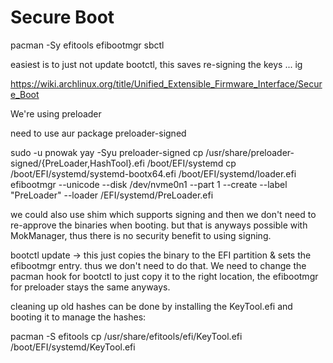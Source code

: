 # Secure Boot

pacman -Sy efitools efibootmgr sbctl

easiest is to just not update bootctl, this saves re-signing the keys ... ig

https://wiki.archlinux.org/title/Unified_Extensible_Firmware_Interface/Secure_Boot

We're using preloader

need to use aur package preloader-signed

sudo -u pnowak yay -Syu preloader-signed
cp /usr/share/preloader-signed/{PreLoader,HashTool}.efi /boot/EFI/systemd
cp /boot/EFI/systemd/systemd-bootx64.efi /boot/EFI/systemd/loader.efi
efibootmgr --unicode --disk /dev/nvme0n1 --part 1 --create --label "PreLoader" --loader /EFI/systemd/PreLoader.efi

we could also use shim which supports signing and then we don't need to re-approve the binaries when booting.
but that is anyways possible with MokManager, thus there is no security benefit to using signing.

bootctl update -> this just copies the binary to the EFI partition & sets the efibootmgr entry.
thus we don't need to do that. We need to change the pacman hook for bootctl to just copy it to the
right location, the efibootmgr for preloader stays the same anyways.

cleaning up old hashes can be done by installing the KeyTool.efi and booting it to manage the hashes:

pacman -S efitools
cp /usr/share/efitools/efi/KeyTool.efi /boot/EFI/systemd/KeyTool.efi


